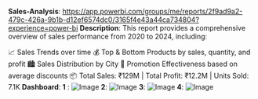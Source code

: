 **Sales-Analysis**: https://app.powerbi.com/groups/me/reports/2f9ad9a2-479c-426a-9b1b-d12ef6574dc0/3165f4e43a44ca734804?experience=power-bi
**Description**: This report provides a comprehensive overview of sales performance from 2020 to 2024, including:

📈 Sales Trends over time
💰 Top & Bottom Products by sales, quantity, and profit
🏙️ Sales Distribution by City
🎯 Promotion Effectiveness based on average discounts
📦 Total Sales: ₹129M | Total Profit: ₹12.2M | Units Sold: 7.1K
**Dashboard**: 
**1** : ![Image](https://github.com/user-attachments/assets/9ff204aa-2f53-42c6-9980-0f238f65b0b2)
**2**: ![Image](https://github.com/user-attachments/assets/9379aeed-1214-495f-9c86-2c46d99486b1)
**3**: ![Image](https://github.com/user-attachments/assets/9e5c5334-18ca-4ec6-b386-7892d7024390)
**4**: ![Image](https://github.com/user-attachments/assets/c3cce33e-9df1-475d-b20c-03ac0b3ef4af)



